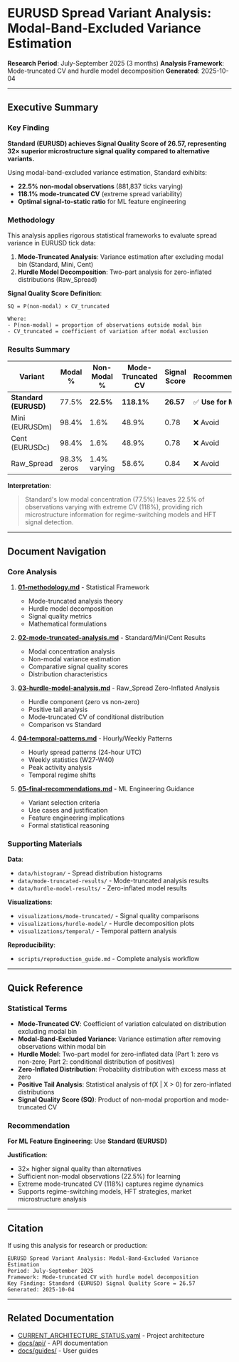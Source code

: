 # EURUSD Spread Variant Analysis: Modal-Band-Excluded Variance Estimation

**Research Period**: July-September 2025 (3 months)
**Analysis Framework**: Mode-truncated CV and hurdle model decomposition
**Generated**: 2025-10-04

---

## Executive Summary

### Key Finding

**Standard (EURUSD) achieves Signal Quality Score of 26.57, representing 32× superior microstructure signal quality compared to alternative variants.**

Using modal-band-excluded variance estimation, Standard exhibits:

- **22.5% non-modal observations** (881,837 ticks varying)
- **118.1% mode-truncated CV** (extreme spread variability)
- **Optimal signal-to-static ratio** for ML feature engineering

### Methodology

This analysis applies rigorous statistical frameworks to evaluate spread variance in EURUSD tick data:

1. **Mode-Truncated Analysis**: Variance estimation after excluding modal bin (Standard, Mini, Cent)
2. **Hurdle Model Decomposition**: Two-part analysis for zero-inflated distributions (Raw_Spread)

**Signal Quality Score Definition**:

```
SQ = P(non-modal) × CV_truncated

Where:
- P(non-modal) = proportion of observations outside modal bin
- CV_truncated = coefficient of variation after modal exclusion
```

### Results Summary

| Variant               | Modal %     | Non-Modal %  | Mode-Truncated CV | **Signal Score** | Recommendation    |
| --------------------- | ----------- | ------------ | ----------------- | ---------------- | ----------------- |
| **Standard (EURUSD)** | 77.5%       | **22.5%**    | **118.1%**        | **26.57**        | ✅ **Use for ML** |
| Mini (EURUSDm)        | 98.4%       | 1.6%         | 48.9%             | 0.78             | ❌ Avoid          |
| Cent (EURUSDc)        | 98.4%       | 1.6%         | 48.9%             | 0.78             | ❌ Avoid          |
| Raw_Spread            | 98.3% zeros | 1.4% varying | 58.6%             | 0.84             | ❌ Avoid          |

**Interpretation**:

> Standard's low modal concentration (77.5%) leaves 22.5% of observations varying with extreme CV (118%), providing rich microstructure information for regime-switching models and HFT signal detection.

---

## Document Navigation

### Core Analysis

1. **[01-methodology.md](01-methodology.md)** - Statistical Framework
   - Mode-truncated analysis theory
   - Hurdle model decomposition
   - Signal quality metrics
   - Mathematical formulations

2. **[02-mode-truncated-analysis.md](02-mode-truncated-analysis.md)** - Standard/Mini/Cent Results
   - Modal concentration analysis
   - Non-modal variance estimation
   - Comparative signal quality scores
   - Distribution characteristics

3. **[03-hurdle-model-analysis.md](03-hurdle-model-analysis.md)** - Raw_Spread Zero-Inflated Analysis
   - Hurdle component (zero vs non-zero)
   - Positive tail analysis
   - Mode-truncated CV of conditional distribution
   - Comparison vs Standard

4. **[04-temporal-patterns.md](04-temporal-patterns.md)** - Hourly/Weekly Patterns
   - Hourly spread patterns (24-hour UTC)
   - Weekly statistics (W27-W40)
   - Peak activity analysis
   - Temporal regime shifts

5. **[05-final-recommendations.md](05-final-recommendations.md)** - ML Engineering Guidance
   - Variant selection criteria
   - Use cases and justification
   - Feature engineering implications
   - Formal statistical reasoning

### Supporting Materials

**Data**:

- `data/histogram/` - Spread distribution histograms
- `data/mode-truncated-results/` - Mode-truncated analysis results
- `data/hurdle-model-results/` - Zero-inflated model results

**Visualizations**:

- `visualizations/mode-truncated/` - Signal quality comparisons
- `visualizations/hurdle-model/` - Hurdle decomposition plots
- `visualizations/temporal/` - Temporal pattern analysis

**Reproducibility**:

- `scripts/reproduction_guide.md` - Complete analysis workflow

---

## Quick Reference

### Statistical Terms

- **Mode-Truncated CV**: Coefficient of variation calculated on distribution excluding modal bin
- **Modal-Band-Excluded Variance**: Variance estimation after removing observations within modal bin
- **Hurdle Model**: Two-part model for zero-inflated data (Part 1: zero vs non-zero; Part 2: conditional distribution of positives)
- **Zero-Inflated Distribution**: Probability distribution with excess mass at zero
- **Positive Tail Analysis**: Statistical analysis of f(X | X > 0) for zero-inflated distributions
- **Signal Quality Score (SQ)**: Product of non-modal proportion and mode-truncated CV

### Recommendation

**For ML Feature Engineering**: Use **Standard (EURUSD)**

**Justification**:

- 32× higher signal quality than alternatives
- Sufficient non-modal observations (22.5%) for learning
- Extreme mode-truncated CV (118%) captures regime dynamics
- Supports regime-switching models, HFT strategies, market microstructure analysis

---

## Citation

If using this analysis for research or production:

```
EURUSD Spread Variant Analysis: Modal-Band-Excluded Variance Estimation
Period: July-September 2025
Framework: Mode-truncated CV with hurdle model decomposition
Key Finding: Standard (EURUSD) Signal Quality Score = 26.57
Generated: 2025-10-04
```

---

## Related Documentation

- [CURRENT_ARCHITECTURE_STATUS.yaml](../../CURRENT_ARCHITECTURE_STATUS.yaml) - Project architecture
- [docs/api/](../../api/) - API documentation
- [docs/guides/](../../guides/) - User guides
